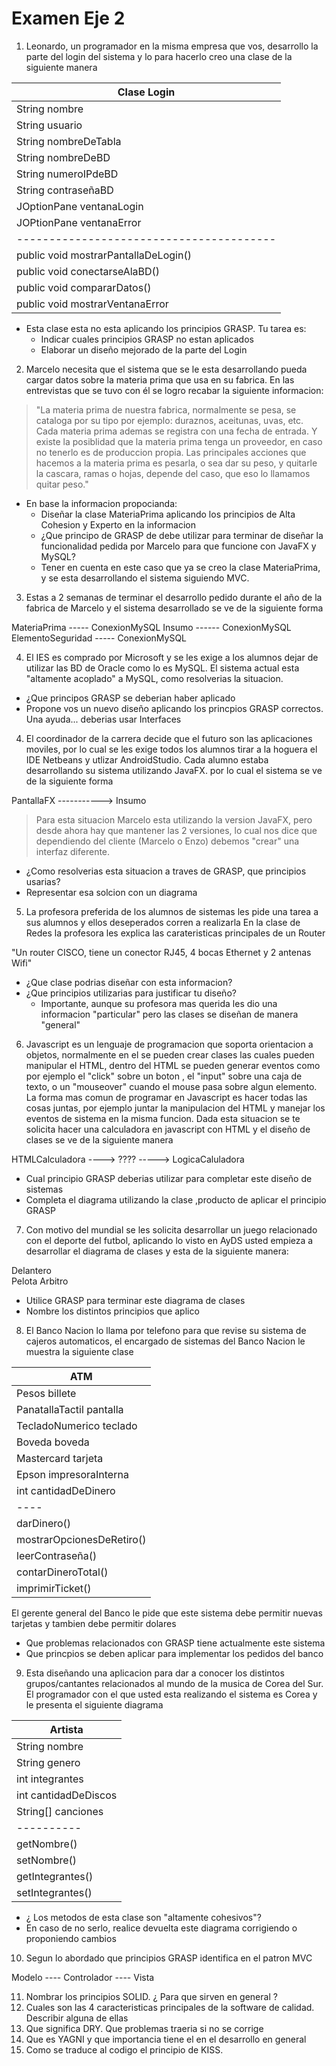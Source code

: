 # Examen Eje 2


1. Leonardo, un programador en la misma empresa que vos, 
desarrollo la parte del login del sistema y lo para hacerlo creo una clase de la siguiente manera

| Clase Login	          |
|-------------------------|
|	String nombre | 
|	String usuario |
|	String nombreDeTabla |
|	String nombreDeBD |
|	String numeroIPdeBD |
|	String contraseñaBD | 
|	JOptionPane ventanaLogin         |
|	JOPtionPane ventanaError             |
|----------------------------------------|
|	public void mostrarPantallaDeLogin() |
|	public void conectarseAlaBD()        |
|	public void compararDatos()          |
|	public void mostrarVentanaError      |

* Esta clase esta no esta aplicando los principios GRASP. Tu tarea es:
	* Indicar cuales principios GRASP no estan aplicados
	* Elaborar un diseño mejorado de la parte del Login 

2. Marcelo necesita que el sistema que se le esta desarrollando pueda 
cargar datos sobre la materia prima que usa en su fabrica. En las entrevistas
que se tuvo con él se logro recabar la siguiente informacion:

> "La materia prima de nuestra fabrica, normalmente se pesa, se cataloga por su
tipo por ejemplo: duraznos, aceitunas, uvas, etc. Cada materia prima ademas se
registra con una fecha de entrada. Y existe la posiblidad que la materia prima tenga
un proveedor, en caso no tenerlo es de produccion propia. Las principales acciones
que hacemos a la materia prima es pesarla, o sea dar su peso, y quitarle la cascara,
ramas o hojas, depende del caso, que eso lo llamamos quitar peso."

* En base la informacion propocianda:
	* Diseñar la clase MateriaPrima aplicando los principios de Alta Cohesion y Experto en la informacion
	* ¿Que principo de GRASP de debe utilizar para terminar de diseñar la funcionalidad pedida por Marcelo para que funcione con JavaFX y MySQL?
	* Tener en cuenta en este caso que ya se creo la clase MateriaPrima, y se esta desarrollando el sistema siguiendo MVC.

3. Estas a 2 semanas de terminar el desarrollo pedido durante el año de la fabrica de Marcelo y el sistema desarrollado se ve de la siguiente forma

MateriaPrima ----- ConexionMySQL
Insumo ------ ConexionMySQL
ElementoSeguridad ----- ConexionMySQL

4. El IES es comprado por Microsoft y se les exige a los alumnos dejar de utilizar las BD de Oracle como lo es MySQL. El sistema actual esta 
"altamente acoplado" a MySQL, como resolverias la situacion. 

* ¿Que principos GRASP se deberian haber aplicado
* Propone vos un nuevo diseño aplicando los princpios GRASP correctos. Una ayuda... deberias usar Interfaces

4. El coordinador de la carrera decide que el futuro son las aplicaciones moviles, por lo cual se les exige todos los alumnos tirar a 
la hoguera el IDE Netbeans y utlizar AndroidStudio. Cada alumno estaba desarrollando su sistema utilizando JavaFX. por lo cual
el sistema se ve de la siguiente forma

PantallaFX  -----------> Insumo

> Para esta situacion Marcelo esta utilizando la version JavaFX, pero desde ahora hay que mantener las 2 versiones, lo cual nos dice
que dependiendo del cliente (Marcelo o Enzo) debemos "crear" una interfaz diferente. 

* ¿Como resolverias esta situacion a traves de GRASP, que principios usarias?
* Representar esa solcion con un diagrama

5. La profesora preferida de los alumnos de sistemas les pide una tarea a sus alumnos y ellos deseperados corren a realizarla
En la clase de Redes la profesora les explica las carateristicas principales de un Router

"Un router CISCO, tiene un conector RJ45, 4 bocas Ethernet y 2 antenas Wifi" 

* ¿Que clase podrias diseñar con esta informacion?
* ¿Que principios utilizarias para justificar tu diseño?
	* Importante, aunque su profesora mas querida les dio una informacion "particular" pero las clases se diseñan de manera "general"

6. Javascript es un lenguaje de programacion que soporta orientacion a objetos, normalmente en el
se pueden crear clases las cuales pueden manipular el HTML, dentro del HTML se pueden generar eventos
como por ejemplo el "click" sobre un boton , el "input" sobre una caja de texto, o un "mouseover" cuando 
el mouse pasa sobre algun elemento.
La forma mas comun de programar en Javascript es hacer todas las cosas juntas, por ejemplo juntar la manipulacion
del HTML y manejar los eventos de sistema en la misma funcion.
Dada esta situacion se te solicita hacer una calculadora en javascript con HTML y el diseño de clases se ve
de la siguiente manera

HTMLCalculadora  ----> ???? -----> LogicaCaluladora

* Cual principio GRASP deberias utilizar para completar este diseño de sistemas
* Completa el diagrama utilizando la clase ,producto de aplicar el principio GRASP

7. Con motivo del mundial se les solicita desarrollar un juego
relacionado con el deporte del futbol, aplicando lo visto en AyDS
usted empieza a desarrollar el diagrama de clases y esta de la siguiente 
manera:

Delantero   
Pelota
Arbitro

* Utilice GRASP para terminar este diagrama de clases
* Nombre los distintos principios que aplico

8. El Banco Nacion lo llama por telefono para que revise su sistema de
cajeros automaticos, el encargado de sistemas del Banco Nacion le muestra la 
siguiente clase

|ATM |
|---- |
| Pesos billete |
| PanatallaTactil pantalla |
| TecladoNumerico teclado |
| Boveda boveda |
| Mastercard tarjeta |
| Epson impresoraInterna |
| int cantidadDeDinero |
| ---- | 
| darDinero() |
| mostrarOpcionesDeRetiro() | 
| leerContraseña() |
| contarDineroTotal() |
| imprimirTicket() |


El gerente general del Banco le pide que este sistema debe permitir nuevas
tarjetas y tambien debe permitir dolares

* Que problemas relacionados con GRASP tiene actualmente este sistema
* Que princpios se deben aplicar para implementar los pedidos del banco

9. Esta diseñando una aplicacion para dar a conocer 
los distintos grupos/cantantes relacionados al mundo de la musica de 
Corea del Sur. El programador con el que usted esta realizando el sistema es Corea y le presenta
el siguiente diagrama

| Artista |
| ------ |
| String nombre | 
| String genero | 
| int integrantes | 
| int cantidadDeDiscos | 
| String[] canciones | 
| ---------- |
| getNombre() |
| setNombre() |
| getIntegrantes() |
| setIntegrantes() |

* ¿ Los metodos de esta clase son "altamente cohesivos"?
* En caso de no serlo, realice devuelta este diagrama corrigiendo o proponiendo cambios

10. Segun lo abordado que principios GRASP identifica en
el patron MVC 

Modelo  ---- Controlador ---- Vista

11. Nombrar los principios SOLID. ¿ Para que sirven en general ?
12. Cuales son las 4 caracteristicas principales de la software de calidad. Describir alguna de ellas
13. Que significa DRY. Que problemas traeria si no se corrige
14. Que es YAGNI y que importancia tiene el en el desarrollo en general
15. Como se traduce al codigo el principio de KISS.

















